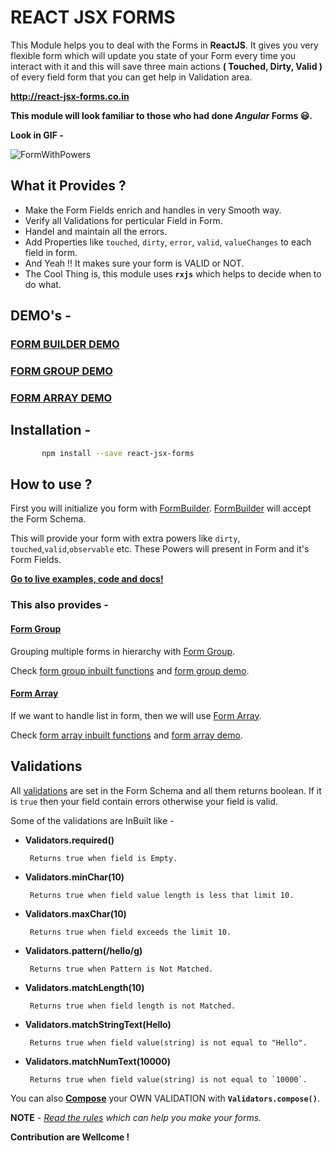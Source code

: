 # REACT JSX FORMS   

This Module helps you to deal with the Forms in **ReactJS**. It gives you very flexible form which will update you state of your Form every time you interact with it and this will save three main actions **( Touched, Dirty, Valid )** of every field form that you can get help in Validation area.

**http://react-jsx-forms.co.in**

**This module will look familiar to those who had done *Angular* Forms 😃.**

**Look in GIF -**


![FormWithPowers](http://res.cloudinary.com/dkws91cqo/image/upload/v1527152960/Webp.net-gifmaker_2_jslufj.gif) 


## What it Provides ?

-  Make the Form Fields enrich and handles in very Smooth way.
-  Verify all Validations for perticular Field in Form.
-  Handel and maintain all the errors.
-  Add Properties like `touched`, `dirty`, `error`, `valid`, `valueChanges` to each field in     form.
-  And Yeah !! It makes sure your form is VALID or NOT.
-  The Cool Thing is, this module uses **`rxjs`** which helps to decide when to do what.

## DEMO's -

### **[FORM BUILDER DEMO]**

### **[FORM GROUP DEMO]**

### **[FORM ARRAY DEMO]**


[FORM BUILDER DEMO]:<http://react-jsx-forms.co.in/form-builder/example>

[FORM GROUP DEMO]:<http://react-jsx-forms.co.in/form-groups/example>

[FORM ARRAY DEMO]:<http://react-jsx-forms.co.in/form-array/example>

## Installation - 

```sh
       npm install --save react-jsx-forms
```

## How to use ?

First you will initialize you form with [FormBuilder]. [FormBuilder] will accept the Form Schema. 

This will provide your form with extra powers like `dirty`, `touched`,`valid`,`observable` etc. These Powers will present in Form and it's Form Fields.

[FormBuilder]:<http://react-jsx-forms.co.in/form-builder>

**[Go to live examples, code and docs!]**

[Go to live examples, code and docs!]:<http://react-jsx-forms.co.in>

### This also provides -

#### [Form Group] 

Grouping multiple forms in hierarchy with [Form Group]. 

Check [form group inbuilt functions] and [form group demo].

[form group inbuilt functions]:<http://react-jsx-forms.co.in/form-groups/methods>

[form group demo]:<http://react-jsx-forms.co.in/form-groups/example>


#### [Form Array] 

If we want to handle list in form, then we will use [Form Array]. 

Check [form array inbuilt functions] and [form array demo].

[form array inbuilt functions]:<http://react-jsx-forms.co.in/form-array/methods>

[form array demo]:<http://react-jsx-forms.co.in/form-array/example>
 

[Form Group]:<http://react-jsx-forms.co.in/form-groups>

[Form Array]:<http://react-jsx-forms.co.in/form-array>


## Validations

All [validations] are set in the Form Schema and all them returns boolean. If it is `true` then your field contain errors otherwise your field is valid.

[validations]:<http://react-jsx-forms.co.in/validations>

Some of the validations are InBuilt like -

- **Validators.required()**
  
       Returns true when field is Empty.

- **Validators.minChar(10)**

       Returns true when field value length is less that limit 10.

- **Validators.maxChar(10)**
       
       Returns true when field exceeds the limit 10.

- **Validators.pattern(/hello/g)**  

       Returns true when Pattern is Not Matched.

- **Validators.matchLength(10)**  
       
       Returns true when field length is not Matched.

- **Validators.matchStringText(Hello)**  
       
       Returns true when field value(string) is not equal to "Hello".

- **Validators.matchNumText(10000)**  
       
       Returns true when field value(string) is not equal to `10000`.



You can also **[Compose]** your OWN VALIDATION with **`Validators.compose()`**.

[Compose]:<http://react-jsx-forms.co.in/validations>


**NOTE** - *[Read the rules] which can help you make your forms.*

[Read the rules]:<http://react-jsx-forms.co.in/rules-used>


**Contribution are Wellcome !**
